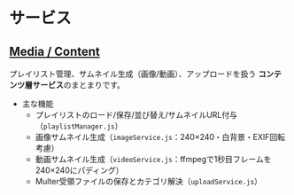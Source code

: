 # サービス

## [**Media / Content**](./media.md)

プレイリスト管理、サムネイル生成（画像/動画）、アップロードを扱う **コンテンツ層サービス**のまとまりです。

- 主な機能
  - プレイリストのロード/保存/並び替え/サムネイルURL付与（`playlistManager.js`）
  - 画像サムネイル生成（`imageService.js`：240×240・白背景・EXIF回転考慮）
  - 動画サムネイル生成（`videoService.js`：ffmpegで1秒目フレームを240×240にパディング）
  - Multer受領ファイルの保存とカテゴリ解決（`uploadService.js`）
